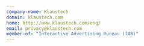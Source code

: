 ```yaml
---
company-name: Klaustech
domain: klaustech.com
home: http://www.klaustech.com/eng/
email: privacy@klaustech.com
member-of: "Interactive Advertising Bureau (IAB)"
---
```





